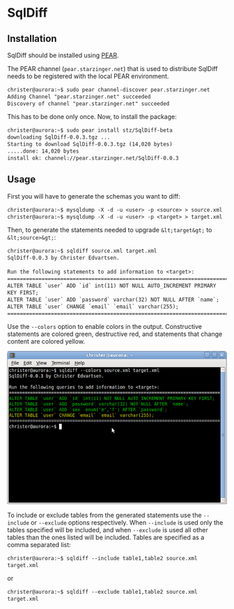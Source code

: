 SqlDiff
=======
Installation
------------
SqlDiff should be installed using [PEAR](http://pear.php.net/).

The PEAR channel (`pear.starzinger.net`) that is used to distribute SqlDiff needs to be registered with the local PEAR environment.

    christer@aurora:~$ sudo pear channel-discover pear.starzinger.net
    Adding Channel "pear.starzinger.net" succeeded
    Discovery of channel "pear.starzinger.net" succeeded

This has to be done only once. Now, to install the package:

    christer@aurora:~$ sudo pear install stz/SqlDiff-beta
    downloading SqlDiff-0.0.3.tgz ...
    Starting to download SqlDiff-0.0.3.tgz (14,020 bytes)
    .....done: 14,020 bytes
    install ok: channel://pear.starzinger.net/SqlDiff-0.0.3
    
Usage
-----
First you will have to generate the schemas you want to diff:

    christer@aurora:~$ mysqldump -X -d -u <user> -p <source> > source.xml
    christer@aurora:~$ mysqldump -X -d -u <user> -p <target> > target.xml
    
Then, to generate the statements needed to upgrade `&lt;target&gt;` to `&lt;source>&gt;`:    
     
    christer@aurora:~$ sqldiff source.xml target.xml 
    SqlDiff-0.0.3 by Christer Edvartsen.

    Run the following statements to add information to <target>:
    ================================================================================
    ALTER TABLE `user` ADD `id` int(11) NOT NULL AUTO_INCREMENT PRIMARY KEY FIRST;
    ALTER TABLE `user` ADD `password` varchar(32) NOT NULL AFTER `name`;
    ALTER TABLE `user` CHANGE `email` `email` varchar(255);
    ================================================================================

Use the `--colors` option to enable colors in the output. Constructive statements are colored green, destructive red, and statements that change content are colored yellow.

![Screenshot](https://github.com/christeredvartsen/sqldiff/raw/master/screenshots/sqldiff-colors.png "Output when using the --colors option")

To include or exclude tables from the generated statements use the `--include` or `--exclude` options respectively. When `--include` is used only the tables specified will be included, and when `--exclude` is used all other tables than the ones listed will be included. Tables are specified as a comma separated list:

    christer@aurora:~$ sqldiff --include table1,table2 source.xml target.xml
    
or
 
    christer@aurora:~$ sqldiff --exclude table1,table2 source.xml target.xml    
